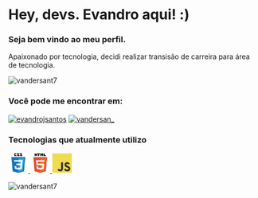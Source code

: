 <h1 align="left">Hey, devs. Evandro aqui! :)</h1>
<h3 align="left">Seja bem vindo ao meu perfil.</h3>
  <p>Apaixonado por tecnologia, decidi realizar transisão de carreira para área de tecnologia.</p>

<p align="left"> <img src="https://komarev.com/ghpvc/?username=vandersant7&label=Profile%20views&color=0e75b6&style=flat" alt="vandersant7" /> </p>

<h3 align="left">Você pode me encontrar em:</h3>
<p align="left">
<a href="https://linkedin.com/in/evandrojsantos" target="blank"><img align="center" src="https://raw.githubusercontent.com/rahuldkjain/github-profile-readme-generator/master/src/images/icons/Social/linked-in-alt.svg" alt="evandrojsantos" height="30" width="40" /></a>
<a href="https://instagram.com/vandersan_" target="blank"><img align="center" src="https://raw.githubusercontent.com/rahuldkjain/github-profile-readme-generator/master/src/images/icons/Social/instagram.svg" alt="vandersan_" height="30" width="40" /></a>
</p>

<h3 align="left">Tecnologias que atualmente utilizo</h3>
<p align="left"> <a href="https://www.w3schools.com/css/" target="_blank" rel="noreferrer"> <img src="https://raw.githubusercontent.com/devicons/devicon/master/icons/css3/css3-original-wordmark.svg" alt="css3" width="40" height="40"/> </a> <a href="https://www.w3.org/html/" target="_blank" rel="noreferrer"> <img src="https://raw.githubusercontent.com/devicons/devicon/master/icons/html5/html5-original-wordmark.svg" alt="html5" width="40" height="40"/> </a> <a href="https://developer.mozilla.org/en-US/docs/Web/JavaScript" target="_blank" rel="noreferrer"> <img src="https://raw.githubusercontent.com/devicons/devicon/master/icons/javascript/javascript-original.svg" alt="javascript" width="40" height="40"/> </a> </p>

<p><img align="center" src="https://github-readme-stats.vercel.app/api/top-langs?username=vandersant7&show_icons=true&locale=en&layout=compact" alt="vandersant7" /></p>
